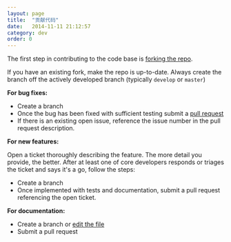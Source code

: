 ```yaml
---
layout: page
title:  "贡献代码"
date:   2014-11-11 21:12:57
category: dev
order: 0
---
```


The first step in contributing to the code base is [forking the repo](https://help.github.com/articles/fork-a-repo).

If you have an existing fork, make the repo is up-to-date. Always create the
branch off the actively developed branch (typically `develop` or `master`)

**For bug fixes:**

- Create a branch
- Once the bug has been fixed with sufficient testing submit a [pull request](https://help.github.com/articles/using-pull-requests)
- If there is an existing open issue, reference the issue number in the pull request description.

**For new features:**

Open a ticket thoroughly describing the feature. The more detail you provide, the better. After at least one of core developers responds or triages the ticket and says it's a go, follow the steps:

- Create a branch
- Once implemented with tests and documentation, submit a pull request
referencing the open ticket.

**For documentation:**

- Create a branch or [edit the file](https://help.github.com/articles/creating-and-editing-files-in-your-repository#changing-files-you-dont-own)
- Submit a pull request
